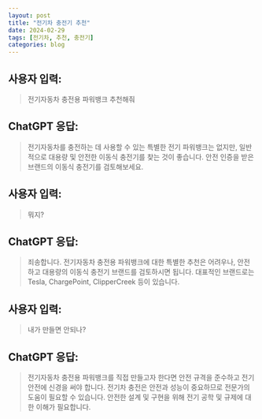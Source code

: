 ```yaml
---
layout: post
title: "전기차 충전기 추천"
date: 2024-02-29
tags: [전기차, 추천, 충전기]
categories: blog
---
```


## 사용자 입력:
> 전기자동차 충전용 파워뱅크 추천해줘

## ChatGPT 응답:
> 전기자동차를 충전하는 데 사용할 수 있는 특별한 전기 파워뱅크는 없지만, 일반적으로 대용량 및 안전한 이동식 충전기를 찾는 것이 좋습니다. 안전 인증을 받은 브랜드의 이동식 충전기를 검토해보세요.

## 사용자 입력:
> 뭐지?

## ChatGPT 응답:
> 죄송합니다. 전기자동차 충전용 파워뱅크에 대한 특별한 추천은 어려우나, 안전하고 대용량의 이동식 충전기 브랜드를 검토하시면 됩니다. 대표적인 브랜드로는 Tesla, ChargePoint, ClipperCreek 등이 있습니다.

## 사용자 입력:
> 내가 만들면 안되나?

## ChatGPT 응답:
> 전기자동차 충전용 파워뱅크를 직접 만들고자 한다면 안전 규격을 준수하고 전기 안전에 신경을 써야 합니다. 전기차 충전은 안전과 성능이 중요하므로 전문가의 도움이 필요할 수 있습니다. 안전한 설계 및 구현을 위해 전기 공학 및 규제에 대한 이해가 필요합니다.

